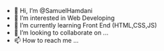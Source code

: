 - 👋 Hi, I’m @SamuelHamdani
- 👀 I’m interested in Web Developing
- 🌱 I’m currently learning Front End (HTML,CSS,JS)
- 💞️ I’m looking to collaborate on ...
- 📫 How to reach me ...

<!---
SamuelHamdani/SamuelHamdani is a ✨ special ✨ repository because its `README.md` (this file) appears on your GitHub profile.
You can click the Preview link to take a look at your changes.
--->
